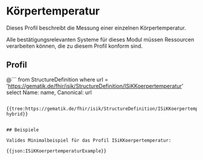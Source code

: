 # Körpertemperatur
Dieses Profil beschreibt die Messung einer einzelnen Körpertemperatur. 

Alle bestätigungsrelevanten Systeme für dieses Modul müssen Ressourcen verarbeiten können, die zu diesem Profil konform sind.

## Profil

@```
from StructureDefinition where url = 'https://gematik.de/fhir/isik/StructureDefinition/ISiKKoerpertemperatur' select Name: name, Canonical: url
```

{{tree:https://gematik.de/fhir/isik/StructureDefinition/ISiKKoerpertemperatur, hybrid}}


## Beispiele

Valides Minimalbeispiel für das Profil ISiKKoerpertemperatur:

{{json:ISiKKoerpertemperaturExample}}